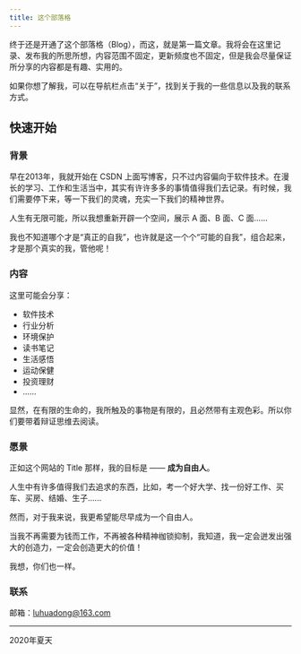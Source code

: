 ```yaml
---
title: 这个部落格
---
```

终于还是开通了这个部落格（Blog），而这，就是第一篇文章。我将会在这里记录、发布我的所思所想，内容范围不固定，更新频度也不固定，但是我会尽量保证所分享的内容都是有趣、实用的。

如果你想了解我，可以在导航栏点击“关于”，找到关于我的一些信息以及我的联系方式。

## 快速开始

### 背景

早在2013年，我就开始在 CSDN 上面写博客，只不过内容偏向于软件技术。在漫长的学习、工作和生活当中，其实有许许多多的事情值得我们去记录。有时候，我们需要停下来，等一下我们的灵魂，充实一下我们的精神世界。

人生有无限可能，所以我想重新开辟一个空间，展示 A 面、B 面、C 面......

我也不知道哪个才是“真正的自我”，也许就是这一个个“可能的自我”，组合起来，才是那个真实的我，管他呢！


### 内容

这里可能会分享：

- 软件技术
- 行业分析
- 环境保护
- 读书笔记
- 生活感悟
- 运动保健
- 投资理财
- ......

显然，在有限的生命的，我所触及的事物是有限的，且必然带有主观色彩。所以你们要带着辩证思维去阅读。

### 愿景

正如这个网站的 Title 那样，我的目标是 —— **成为自由人**。

人生中有许多值得我们去追求的东西，比如，考一个好大学、找一份好工作、买车、买房、结婚、生子......

然而，对于我来说，我更希望能尽早成为一个自由人。

当我不再需要为钱而工作，不再被各种精神枷锁抑制，我知道，我一定会迸发出强大的创造力，一定会创造更大的价值！

我想，你们也一样。

### 联系

邮箱：luhuadong@163.com


---

2020年夏天